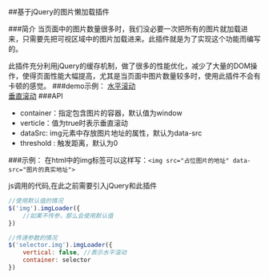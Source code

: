 ##基于jQuery的图片懒加载插件

###简介
当页面中的图片数量很多时，我们没必要一次把所有的图片就加载进来，只需要先把可视区域中的图片加载进来。此插件就是为了实现这个功能而编写的。

此插件充分利用jQuery的缓存机制，做了很多的性能优化，减少了大量的DOM操作，使得页面性能大幅提高，尤其是当页面中图片数量较多时，使用此插件不会有卡顿的感觉。
###demo示例：
[水平滚动](http://itkaoyan.cn/zui/demo/imageLazy/test/horizontal.html)   
[垂直滚动](http://itkaoyan.cn/zui/demo/imageLazy/test/verticle.html)
###API
 - container：指定包含图片的容器，默认值为window
 - verticle：值为true时表示垂直滚动
 - dataSrc: img元素中存放图片地址的属性，默认为data-src
 - threshold : 触发距离，默认为0

###示例：
在html中的img标签可以这样写：`<img src="占位图片的地址" data-src="图片的真实地址">`

js调用的代码,在此之前需要引入jQuery和此插件

```js
//使用默认值的情况
$('img').imgLoader({
	//如果不传参，那么会使用默认值
})

//传递参数的情况
$('selector.img').imgLoader({
	vertical: false, //表示水平滚动
    container: selector
})

```
